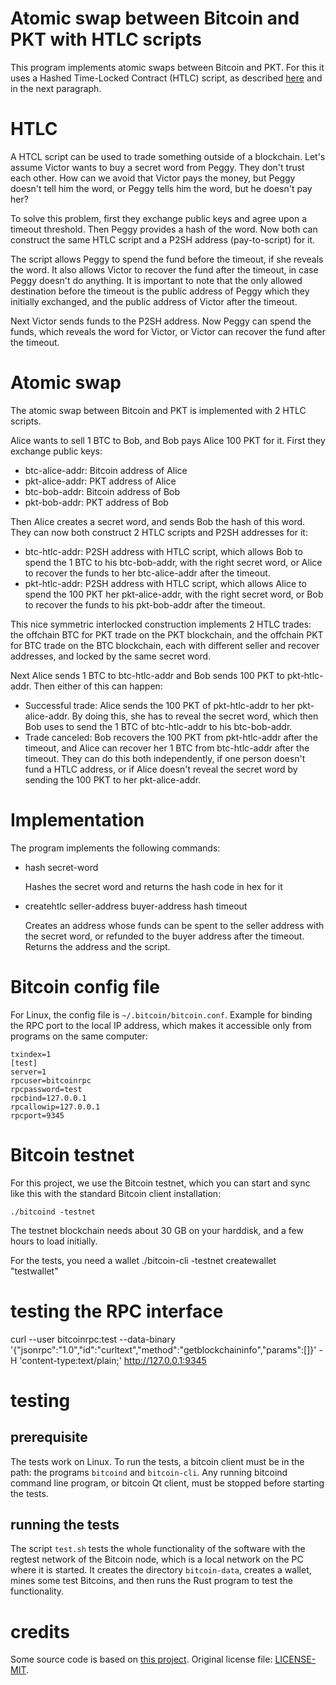 # Atomic swap between Bitcoin and PKT with HTLC scripts
This program implements atomic swaps between Bitcoin and PKT. For this it uses a Hashed Time-Locked Contract (HTLC) script, as described [here](https://github.com/bitcoin/bips/blob/master/bip-0199.mediawiki) and in the next paragraph.

# HTLC
A HTCL script can be used to trade something outside of a blockchain. Let's assume Victor wants to buy a secret word from Peggy. They don't trust each other. How can we avoid that Victor pays the money, but Peggy doesn't tell him the word, or Peggy tells him the word, but he doesn't pay her?

To solve this problem, first they exchange public keys and agree upon a timeout threshold. Then Peggy provides a hash of the word. Now both can construct the same HTLC script and a P2SH address (pay-to-script) for it.

The script allows Peggy to spend the fund before the timeout, if she reveals the word. It also allows Victor to recover the fund after the timeout, in case Peggy doesn't do anything. It is important to note that the only allowed destination before the timeout is the public address of Peggy which they initially exchanged, and the public address of Victor after the timeout.

Next Victor sends funds to the P2SH address. Now Peggy can spend the funds, which reveals the word for Victor, or Victor can recover the fund after the timeout.

# Atomic swap
The atomic swap between Bitcoin and PKT is implemented with 2 HTLC scripts.

Alice wants to sell 1 BTC to Bob, and Bob pays Alice 100 PKT for it. First they exchange public keys:

- btc-alice-addr: Bitcoin address of Alice
- pkt-alice-addr: PKT address of Alice
- btc-bob-addr: Bitcoin address of Bob
- pkt-bob-addr: PKT address of Bob

Then Alice creates a secret word, and sends Bob the hash of this word. They can now both construct 2 HTLC scripts and P2SH addresses for it:

- btc-htlc-addr: P2SH address with HTLC script, which allows Bob to spend the 1 BTC to his btc-bob-addr, with the right secret word, or Alice to recover the funds to her btc-alice-addr after the timeout.
- pkt-htlc-addr: P2SH address with HTLC script, which allows Alice to spend the 100 PKT her pkt-alice-addr, with the right secret word, or Bob to recover the funds to his pkt-bob-addr after the timeout.

This nice symmetric interlocked construction implements 2 HTLC trades: the offchain BTC for PKT trade on the PKT blockchain, and the offchain PKT for BTC trade on the BTC blockchain, each with different seller and recover addresses, and locked by the same secret word.

Next Alice sends 1 BTC to btc-htlc-addr and Bob sends 100 PKT to pkt-htlc-addr. Then either of this can happen:

- Successful trade: Alice sends the 100 PKT of pkt-htlc-addr to her pkt-alice-addr. By doing this, she has to reveal the secret word, which then Bob uses to send the 1 BTC of btc-htlc-addr to his btc-bob-addr.
- Trade canceled: Bob recovers the 100 PKT from pkt-htlc-addr after the timeout, and Alice can recover her 1 BTC from btc-htlc-addr after the timeout. They can do this both independently, if one person doesn't fund a HTLC address, or if Alice doesn't reveal the secret word by sending the 100 PKT to her pkt-alice-addr.

# Implementation
The program implements the following commands:

- hash secret-word

  Hashes the secret word and returns the hash code in hex for it

- createhtlc seller-address buyer-address hash timeout

  Creates an address whose funds can be spent to the seller address with the secret word, or refunded to the buyer address after the timeout. Returns the address and the script.

# Bitcoin config file
For Linux, the config file is `~/.bitcoin/bitcoin.conf`. Example for binding the RPC port to the local IP address, which makes it accessible only from programs on the same computer:
```
txindex=1
[test]
server=1
rpcuser=bitcoinrpc
rpcpassword=test
rpcbind=127.0.0.1
rpcallowip=127.0.0.1
rpcport=9345
```

# Bitcoin testnet
For this project, we use the Bitcoin testnet, which you can start and sync like this with the standard Bitcoin client installation:
```
./bitcoind -testnet
```
The testnet blockchain needs about 30 GB on your harddisk, and a few hours to load initially.

For the tests, you need a wallet 
./bitcoin-cli -testnet createwallet "testwallet"

# testing the RPC interface

curl --user bitcoinrpc:test --data-binary '{"jsonrpc":"1.0","id":"curltext","method":"getblockchaininfo","params":[]}' -H 'content-type:text/plain;' http://127.0.0.1:9345

# testing

## prerequisite

The tests work on Linux. To run the tests, a bitcoin client must be in the path: the programs `bitcoind` and `bitcoin-cli`. Any running bitcoind command line program, or bitcoin Qt client, must be stopped before starting the tests.

## running the tests

The script `test.sh` tests the whole functionality of the software with the regtest network of the Bitcoin node, which is a local network on the PC where it is started. It creates the directory `bitcoin-data`, creates a wallet, mines some test Bitcoins, and then runs the Rust program to test the functionality.

# credits

Some source code is based on [this project](https://github.com/bitcoin-teleport/teleport-transactions). Original license file: [LICENSE-MIT](LICENSE-MIT).
